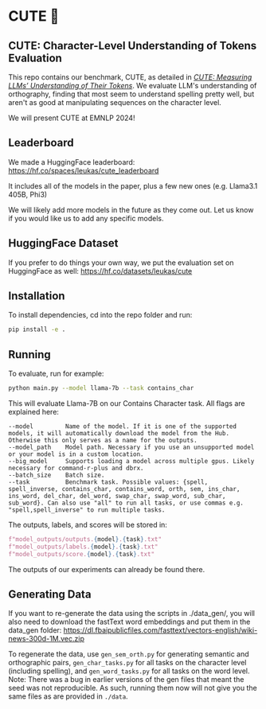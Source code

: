 <!-- README.md -->
# CUTE 🎀

## CUTE: Character-Level Understanding of Tokens Evaluation

This repo contains our benchmark, CUTE, as detailed in [_CUTE: Measuring LLMs’ Understanding of Their Tokens_](https://arxiv.org/abs/2409.15452).
We evaluate LLM's understanding of orthography, finding that most seem to understand spelling pretty well, but aren't as good at manipulating sequences on the character level.

We will present CUTE at EMNLP 2024!

## Leaderboard

We made a HuggingFace leaderboard:
https://hf.co/spaces/leukas/cute_leaderboard

It includes all of the models in the paper, plus a few new ones (e.g. Llama3.1 405B, Phi3)

We will likely add more models in the future as they come out. Let us know if you would like us to add any specific models.

## HuggingFace Dataset

If you prefer to do things your own way, we put the evaluation set on HuggingFace as well:
https://hf.co/datasets/leukas/cute


## Installation

To install dependencies, cd into the repo folder and run:
```bash
pip install -e .
```

## Running

To evaluate, run for example:
```bash
python main.py --model llama-7b --task contains_char
```


This will evaluate Llama-7B on our Contains Character task. All flags are explained here:
```
--model         Name of the model. If it is one of the supported models, it will automatically download the model from the Hub. Otherwise this only serves as a name for the outputs.
--model_path    Model path. Necessary if you use an unsupported model or your model is in a custom location.
--big_model     Supports loading a model across multiple gpus. Likely necessary for command-r-plus and dbrx.
--batch_size    Batch size.
--task          Benchmark task. Possible values: {spell, spell_inverse, contains_char, contains_word, orth, sem, ins_char, ins_word, del_char, del_word, swap_char, swap_word, sub_char, sub_word}. Can also use "all" to run all tasks, or use commas e.g. "spell,spell_inverse" to run multiple tasks.
```

The outputs, labels, and scores will be stored in:
```python
f"model_outputs/outputs.{model}.{task}.txt"
f"model_outputs/labels.{model}.{task}.txt"
f"model_outputs/score.{model}.{task}.txt"
```

The outputs of our experiments can already be found there.


## Generating Data

If you want to re-generate the data using the scripts in ./data_gen/, you will also need to download the fastText word embeddings and put them in the data_gen folder:
https://dl.fbaipublicfiles.com/fasttext/vectors-english/wiki-news-300d-1M.vec.zip

To regenerate the data, use `gen_sem_orth.py` for generating semantic and orthographic pairs, `gen_char_tasks.py` for all tasks on the character level (including spelling), and `gen_word_tasks.py` for all tasks on the word level. 
Note: There was a bug in earlier versions of the gen files that meant the seed was not reproducible. As such, running them now will not give you the same files as are provided in `./data`. 
